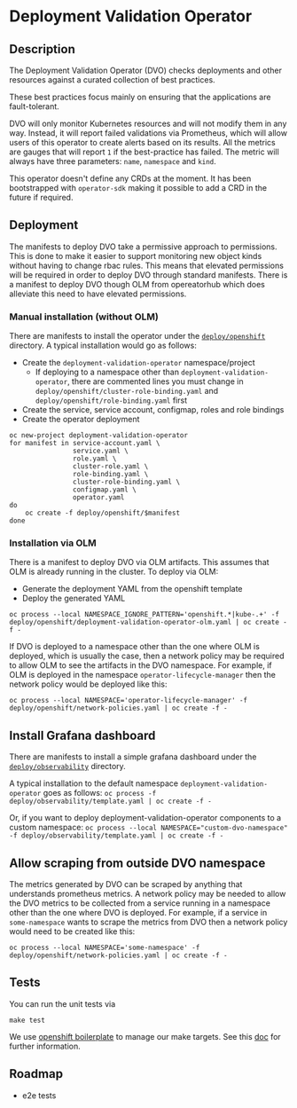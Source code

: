 # Deployment Validation Operator

## Description

The Deployment Validation Operator (DVO) checks deployments and other resources against a curated collection of best practices.

These best practices focus mainly on ensuring that the applications are fault-tolerant.

DVO will only monitor Kubernetes resources and will not modify them in any way. Instead, it will report failed validations via Prometheus, which will allow users of this operator to create alerts based on its results. All the metrics are gauges that will report `1` if the best-practice has failed. The metric will always have three parameters: `name`, `namespace` and `kind`.

This operator doesn't define any CRDs at the moment. It has been bootstrapped with `operator-sdk` making it possible to add a CRD in the future if required.

## Deployment

The manifests to deploy DVO take a permissive approach to permissions.  This is done to make it easier to support monitoring new object kinds without having to change rbac rules.  This means that elevated permissions will be required in order to deploy DVO through standard manifests.  There is a manifest to deploy DVO though OLM from opereatorhub which does alleviate this need to have elevated permissions.

### Manual installation (without OLM)

There are manifests to install the operator under the [`deploy/openshift`](deploy/openshift) directory. A typical installation would go as follows:

* Create the `deployment-validation-operator` namespace/project
    * If deploying to a namespace other than `deployment-validation-operator`, there are commented lines you must change in `deploy/openshift/cluster-role-binding.yaml` and `deploy/openshift/role-binding.yaml` first
* Create the service, service account, configmap, roles and role bindings
* Create the operator deployment

```
oc new-project deployment-validation-operator
for manifest in service-account.yaml \
                service.yaml \
                role.yaml \
                cluster-role.yaml \
                role-binding.yaml \
                cluster-role-binding.yaml \
                configmap.yaml \
                operator.yaml
do
    oc create -f deploy/openshift/$manifest
done
```

### Installation via OLM

There is a manifest to deploy DVO via OLM artifacts.  This assumes that OLM is already running in the cluster.  To deploy via OLM:

* Generate the deployment YAML from the openshift template
* Deploy the generated YAML

```
oc process --local NAMESPACE_IGNORE_PATTERN='openshift.*|kube-.+' -f deploy/openshift/deployment-validation-operator-olm.yaml | oc create -f -
```

If DVO is deployed to a namespace other than the one where OLM is deployed, which is usually the case, then a network policy may be required to allow OLM to see the artifacts in the DVO namespace.  For example, if OLM is deployed in the namespace `operator-lifecycle-manager` then the network policy would be deployed like this:

```
oc process --local NAMESPACE='operator-lifecycle-manager' -f deploy/openshift/network-policies.yaml | oc create -f -
```

## Install Grafana dashboard

There are manifests to install a simple grafana dashboard under the [`deploy/observability`](deploy/observability) directory.

A typical installation to the default namespace `deployment-validation-operator` goes as follows:
`oc process -f deploy/observability/template.yaml | oc create -f -`

Or, if you want to deploy deployment-validation-operator components to a custom namespace:
`oc process --local NAMESPACE="custom-dvo-namespace" -f deploy/observability/template.yaml | oc create -f -`

## Allow scraping from outside DVO namespace

The metrics generated by DVO can be scraped by anything that understands prometheus metrics.  A network policy may be needed to allow the DVO metrics to be collected from a service running in a namespace other than the one where DVO is deployed.  For example, if a service in `some-namespace` wants to scrape the metrics from DVO then a network policy would need to be created like this:

```
oc process --local NAMESPACE='some-namespace' -f deploy/openshift/network-policies.yaml | oc create -f -
```

## Tests

You can run the unit tests via

```
make test
```

We use [openshift boilerplate](https://github.com/openshift/boilerplate) to manage our make targets. See this [doc](https://github.com/openshift/boilerplate/blob/master/boilerplate/openshift/golang-osd-operator/README.md) for further information.

## Roadmap

- e2e tests

